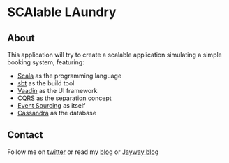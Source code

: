 SCAlable LAundry
==========

About
-----
This application will try to create a scalable application simulating a simple booking system, featuring:
* [Scala] as the programming language
* [sbt] as the build tool
* [Vaadin] as the UI framework
* [CQRS] as the separation concept
* [Event Sourcing] as itself
* [Cassandra] as the database

Contact
-------
Follow me on [twitter] or read my [blog] or [Jayway blog]

[Scala]: http://www.scala-lang.org/
[sbt]: http://code.google.com/p/simple-build-tool/
[Vaadin]: http://vaadin.com/
[CQRS]: http://www.cqrsinfo.com/
[Event Sourcing]: http://codebetter.com/gregyoung/2010/02/20/why-use-event-sourcing/
[Cassandra]: http://cassandra.apache.org/
[twitter]: http://twitter.com/#!/uzi_landsmann
[blog]: http://coffindeveloper.blogspot.com/
[Jayway blog]: http://blog.jayway.com/